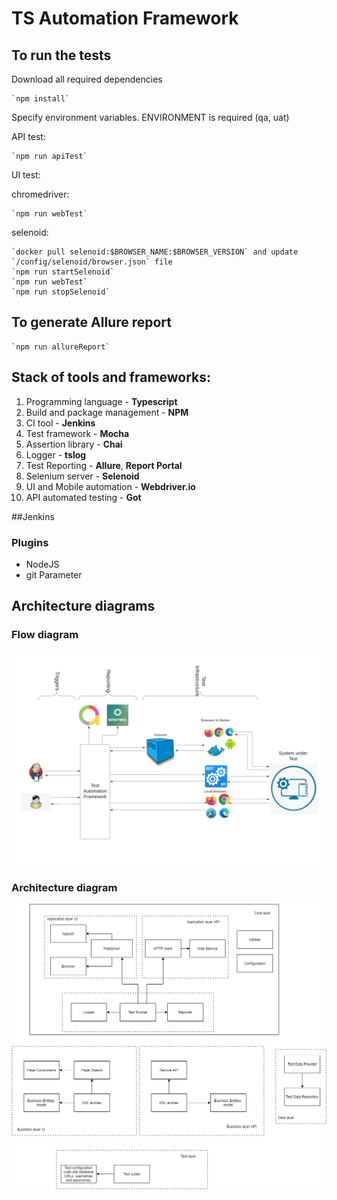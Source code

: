 # TS Automation Framework

## To run the tests ##

Download all required dependencies

    `npm install`

Specify environment variables. ENVIRONMENT is required (qa, uat)


API test:

    `npm run apiTest`

UI test:

chromedriver:

    `npm run webTest`

selenoid:

    `docker pull selenoid:$BROWSER_NAME:$BROWSER_VERSION` and update `/config/selenoid/browser.json` file
    `npm run startSelenoid`
    `npm run webTest`
    `npm run stopSelenoid`

## To generate Allure report

    `npm run allureReport`


## Stack of tools and frameworks:
1. Programming language - **Typescript**
2. Build and package management - **NPM**
3. CI tool - **Jenkins**
4. Test framework - **Mocha**
5. Assertion library - **Chai**
6. Logger - **tslog**
7. Test Reporting - **Allure**, **Report Portal**
8. Selenium server - **Selenoid**
9. UI and Mobile automation - **Webdriver.io**
10. API automated testing - **Got**


##Jenkins
### Plugins
- NodeJS
- git Parameter

## Architecture diagrams

### Flow diagram
![Flow diagram](./diagrams/flow_diagram.png?raw=true)

### Architecture diagram
![Architecture diagram](./diagrams/architecture_diagram.png?raw=true)







